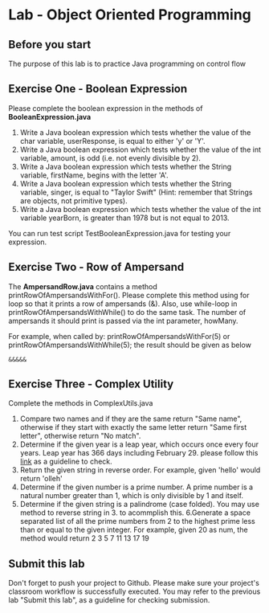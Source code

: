 Lab - Object Oriented Programming
==========

Before you start
----------
The purpose of this lab is to practice Java programming on control flow


Exercise One - Boolean Expression
--------------------
Please complete the boolean expression in the methods of **BooleanExpression.java**
1.  Write a Java  boolean expression which tests whether the value of the char variable, userResponse, is equal to either 'y' or 'Y'.
2. Write a Java boolean expression which tests whether the value of the int variable, amount, is odd (i.e. not evenly divisible by 2).
3. Write a Java boolean expression which tests whether the String variable, firstName, begins with the letter 'A'.
4. Write a Java boolean expression which tests whether the String variable, singer, is equal to "Taylor Swift" (Hint: remember that Strings are objects, not primitive types).
5. Write a Java boolean expression which tests whether the value of the int variable yearBorn, is greater than 1978 but is not equal to 2013.

You can run test script TestBooleanExpression.java for testing your expression.

Exercise Two - Row of Ampersand
--------------------
The **AmpersandRow.java** contains a method printRowOfAmpersandsWithFor(). Please complete this  method using for loop so that it prints a row of ampersands (&). Also, use while-loop in printRowOfAmpersandsWithWhile() to do the same task. The number of ampersands it should print is passed via the int parameter, howMany.

For example, when called by: printRowOfAmpersandsWithFor(5) or printRowOfAmpersandsWithWhile(5); the result should be given as below

```
&&&&&
```

Exercise Three - Complex Utility
---------------------
Complete the methods in ComplexUtils.java
1. Compare two names and if they are the same return "Same name", otherwise if they start with exactly the same letter return "Same first letter", otherwise return "No match".
2. Determine if the given year is a leap year, which occurs once every four years. Leap year has 366 days including February 29. please follow this [link](https://www.wikihow.com/Calculate-Leap-Years) as a guideline to check.
3. Return the given string in reverse order. For example, given 'hello' would return 'olleh'
4. Determine if the given number is a prime number. A prime number is a natural number greater than 1, which is only divisible by 1 and itself. 
5. Determine if the given string is a palindrome (case folded). You may use method to  reverse string in 3. to acommplish this.
6.Generate a space separated list of all the prime numbers from 2 to the highest prime less than or equal to the given integer. For example, given 20 as num, the method would return 2 3 5 7 11 13 17 19

Submit this lab
------------------
Don't forget to push your project to Github. Please make sure your project's classroom workflow is successfully executed. You may refer to the previous lab "Submit this lab", as a guideline for checking submission.

